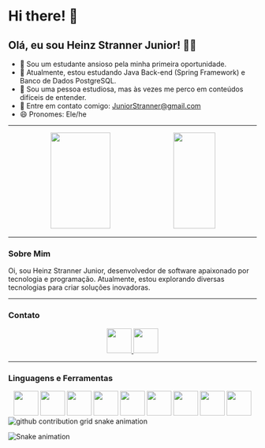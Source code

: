 # Hi there! 👋

## Olá, eu sou Heinz Stranner Junior! 👨‍💻

- 🔭 Sou um estudante ansioso pela minha primeira oportunidade.
- 🌱 Atualmente, estou estudando Java Back-end (Spring Framework) e Banco de Dados PostgreSQL.
- 🤔 Sou uma pessoa estudiosa, mas às vezes me perco em conteúdos difíceis de entender.
- 📧 Entre em contato comigo: JuniorStranner@gmail.com
- 😄 Pronomes: Ele/he

---
<!-- Estatísticas 📊 -->
<div align="center">  
  <img width="49%" height="195px" src="https://github-readme-stats.vercel.app/api?username=Junior-Stranner&show_icons=true&count_private=true&hide_border=true&title_color=8A2BE2&icon_color=4B0082&text_color=48D1CC&bg_color=0d1117" /> 
  <img width="41%" height="195px" src="https://github-readme-stats.vercel.app/api/top-langs/?username=Junior-Stranner&layout=compact&hide_border=true&title_color=8A2BE2&text_color=48D1CC&bg_color=0d1117" />
</div>

---

<!-- Sobre Mim 🙋‍♂️ -->
### Sobre Mim

Oi, sou Heinz Stranner Junior, desenvolvedor de software apaixonado por tecnologia e programação. Atualmente, estou explorando diversas tecnologias para criar soluções inovadoras.

---

<!-- Contato 📧 -->
### Contato

<div align="center">
  <a href="https://www.linkedin.com/in/heinz-stranner-junior/">
    <img src="https://cdn.jsdelivr.net/gh/devicons/devicon/icons/linkedin/linkedin-original.svg" height="50px" width="50px" />
  </a>
  <a href="mailto:JuniorStranner@gmail.com">
    <img src="https://cdn.jsdelivr.net/gh/devicons/devicon/icons/-Gmail-%23333?style=for-the-badge&logo=gmail&logoColor=white" height="50px" width="50px" />
  </a>
</div>

---

<!-- Linguagens e Ferramentas 🔧 -->
### Linguagens e Ferramentas

<div align="center"> 
  <img src="https://cdn.jsdelivr.net/gh/devicons/devicon/icons/java/java-original.svg" height="50px" width="50px" />  
  <img src="https://cdn.jsdelivr.net/gh/devicons/devicon/icons/spring/spring-original.svg" height="50px" width="50px" />
  <img src="https://cdn.jsdelivr.net/gh/devicons/devicon/icons/html5/html5-original.svg" height="50px" width="50px" />
  <img src="https://cdn.jsdelivr.net/gh/devicons/devicon/icons/css3/css3-original.svg" height="50px" width="50px" />
  <img src="https://cdn.jsdelivr.net/gh/devicons/devicon/icons/postgresql/postgresql-original.svg" height="50px" width="50px" />
  <img src="https://cdn.jsdelivr.net/gh/devicons/devicon/icons/github/github-original.svg" height="50px" width="50px" />  
  <img src="https://cdn.jsdelivr.net/gh/devicons/devicon/icons/javascript/javascript-original.svg" height="50px" width="50px" />
  <img src="https://cdn.jsdelivr.net/gh/devicons/devicon/icons/nodejs/nodejs-original-wordmark.svg" height="50px" width="50px" />
  <img src="https://cdn.jsdelivr.net/gh/devicons/devicon/icons/react/react-original.svg" height="50px" width="50px" />
</div>





<picture>
  <source media="(prefers-color-scheme: dark)" srcset="https://raw.githubusercontent.com/Junior-Stranner/Junior-Stranner/output/github-contribution-grid-snake-dark.svg">
  <source media="(prefers-color-scheme: light)" srcset="https://raw.githubusercontent.com/Junior-Stranner/Junior-Stranner/output/github-contribution-grid-snake.svg">
  <img alt="github contribution grid snake animation" src="https://raw.githubusercontent.com/Junior-Stranner/Junior-Stranner/output/github-contribution-grid-snake.svg">
</picture>

 ![Snake animation](https://github.com/Junior-Stranner/Junior-Stranner/blob/output/github-contribution-grid-snake.svg)
